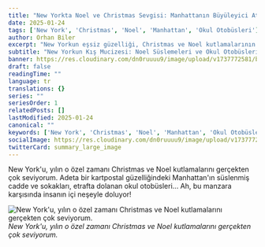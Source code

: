 ```yaml
---
title: "New Yorkta Noel ve Christmas Sevgisi: Manhattanın Büyüleyici Atmosferi"
date: 2025-01-24
tags: ['New York', 'Christmas', 'Noel', 'Manhattan', 'Okul Otobüsleri']
author: Orhan Biler
excerpt: "New Yorkun eşsiz güzelliği, Christmas ve Noel kutlamalarının büyüsü birleşince ortaya çıkan manzara adeta bir kartpostalı andırıyor. Manhattanın süslenmiş sokakları ve okul otobüsleri, bu özel zamanı daha da anlamlı kılıyor."
subtitle: "New Yorkun Kış Mucizesi: Noel Süslemeleri ve Okul Otobüsleri"
banner: https://res.cloudinary.com/dn0ruuuu9/image/upload/v1737772581/blog-images/manhattan-city-of-20250124-212924.jpg
draft: false
readingTime: ""
language: tr
translations: {}
series: ""
seriesOrder: 1
relatedPosts: []
lastModified: 2025-01-24
canonical: ""
keywords: ['New York', 'Christmas', 'Noel', 'Manhattan', 'Okul Otobüsleri']
socialImage: https://res.cloudinary.com/dn0ruuuu9/image/upload/v1737772581/blog-images/manhattan-city-of-20250124-212924.jpg
twitterCard: summary_large_image
---
```


New York'u, yılın o özel zamanı Christmas ve Noel kutlamalarını gerçekten çok seviyorum. Adeta bir kartpostal güzelliğindeki Manhattan'ın süslenmiş cadde ve sokakları, etrafta dolanan okul otobüsleri... Ah, bu manzara karşısında insanın içi neşeyle doluyor!


![New York'u, yılın o özel zamanı Christmas ve Noel kutlamalarını gerçekten çok seviyorum.](https://res.cloudinary.com/dn0ruuuu9/image/upload/v1737772581/blog-images/manhattan-city-of-20250124-212924.jpg)
*New York'u, yılın o özel zamanı Christmas ve Noel kutlamalarını gerçekten çok seviyorum.*
